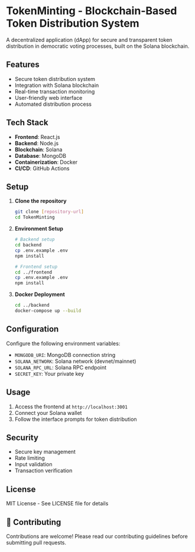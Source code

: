 # TokenMinting - Blockchain-Based Token Distribution System

A decentralized application (dApp) for secure and transparent token distribution in democratic voting processes, built on the Solana blockchain.

## Features

- Secure token distribution system
- Integration with Solana blockchain
- Real-time transaction monitoring
- User-friendly web interface
- Automated distribution process

## Tech Stack

- **Frontend**: React.js
- **Backend**: Node.js
- **Blockchain**: Solana
- **Database**: MongoDB
- **Containerization**: Docker
- **CI/CD**: GitHub Actions

## Setup

1. **Clone the repository**
   ```bash
   git clone [repository-url]
   cd TokenMinting
   ```

2. **Environment Setup**
   ```bash
   # Backend setup
   cd backend
   cp .env.example .env
   npm install

   # Frontend setup
   cd ../frontend
   cp .env.example .env
   npm install
   ```

3. **Docker Deployment**
   ```bash
   cd ../backend
   docker-compose up --build
   ```

## Configuration

Configure the following environment variables:
- `MONGODB_URI`: MongoDB connection string
- `SOLANA_NETWORK`: Solana network (devnet/mainnet)
- `SOLANA_RPC_URL`: Solana RPC endpoint
- `SECRET_KEY`: Your private key

## Usage

1. Access the frontend at `http://localhost:3001`
2. Connect your Solana wallet
3. Follow the interface prompts for token distribution

## Security

- Secure key management
- Rate limiting
- Input validation
- Transaction verification

## License

MIT License - See LICENSE file for details

## 👥 Contributing

Contributions are welcome! Please read our contributing guidelines before submitting pull requests.
